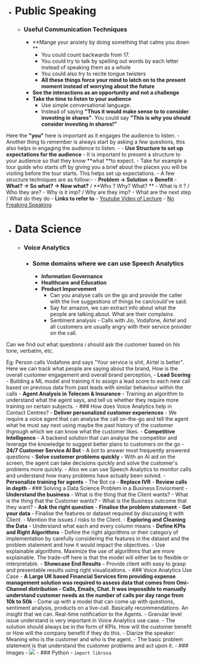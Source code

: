 - # Public Speaking
    - ### Useful Communication Techniques
        - **Mange your anxiety by doing something that calms you down **
            - You could count backwards from 17.
            - You could try to talk by spelling out words by each letter instead of speaking them as a whole
            - You could also try to recite tongue twisters
            - **All these things force your mind to latch on to the present moment instead of worrying about the future**
        - **See the interactions as an opportunity and not a challenge**
        - **Take the time to listen to your audience**
            - Use simple conversational language.
            - Instead of saying __"Thus it would make sense to to consider investing in shares"__. You could say __"This is why you should consider investing in shares!"__

Here the **"you"** here is important as it engages the audience to listen.
            - Another thing to remember is always start by asking a few questions, this also helps in engaging the audience to listen.
            - 
        - **Use Structure to set up expectations for the audience**
            - It is important to present a structure to your audience so that they know **what **to expect.
            - Take for example a tour guide who starts off by giving you a brief about the places you will be visiting before the tour starts. This helps set up expectations.
            - A few structure techniques are as follow:-
                - **Problem -> Solution -> Benefit**
                - **What? -> So what? -> Now what?** / **Who ? Why? What? **
                    - What is it ?   / Who they are?
                    - Why is it imp?     / Why are they imp?
                    - What are the next step  / What do they do
        - **Links to refer to**
            - [Youtube Video of Lecture](https://www.youtube.com/watch?v=HAnw168huqA)
            - [No Freaking Speaking](https://www.nofreakingspeaking.com/)
- # Data Science
    - ### Voice Analytics
        - ### Some domains where we can use Speech Analytics
            - **Information Governance**
            - **Healthcare and Education**
            - **Product Imporvement**
                - Can you analyse calls on the go and provide the caller with the live suggestions of things he can/could've said.
                - Say for amazon, we can extract info about what the people are talking about. What are their complains. 
                - Sentiment analysis - Calls with Jio, Vodafone, Airtel and all customers are usually angry with their service provider on the call.

Can we find out what questions i should ask the customer based on his tone, verbatim, etc.

Eg: Person calls Vodafone and says "Your service is shit, Airtel is better".
Here we can track what people are saying about the brand, How is the overall customer engagement and overall brand perception,
            - **Lead Scoring**
                - Building a ML model and training it to assign a lead score to each new call based on previous data from past leads with similar behaviour within the calls
            - **Agent Analysis in Telecom & Insurance**
                - Training an algorithm to understand what the agent says, and tell us whether they require more training on certain subjects.
        - ### How does Voice Analytics help in Contact Centres?
            - **Deliver personalized customer experiences**
                - We require a voice agent that can analyse the call on-the-go and tell the agent what he must say next using maybe the past history of the customer thgrough which we can know what the customer likes.
            - **Competitive Intelligence**
                - A backend solution that can analyse the competitor and leverage the knowledge to suggest better plans to customers on the go
            - **24/7 Customer Service AI Bot**
                - A bot to answer most frequently answered questions
            - **Solve customer problems quickly**
                - With an AI aid on the screen, the agent can take decisions quickly and solve the customer's problems more quickly.
                - Also we can use Speech Analytics to monitor calls and understand how many problems have actually been solved.
            - **Personalize training for agents**
                - The Bot ca
            - **Replace IVR**
            - **Review calls in depth**
        - ### Solving a Data Science Problem in a Business Enviorment
            - **Understand the business**
                - What is the thing that the Client wants? 
                - What is the thing that the Customer wants? 
                - What is the Business outcome that they want?
                - **__Ask the right question__**
                - **__Finalise the problem statement__**
            - **Get your data**
                - Finalise the features or dataset required by discussing it with Client.
                - Mention the issues / risks to the Client.
            - **Exploring and Cleaning the Data**
                - Understand what each and every column means
            - **Define KPIs and Right Algorithms**
                - Define the right algorithms or their category of implementation by carefully considering the features in the dataset and the problem statement and how it would impact the objectives.
                - Use explainable algorithms. Maximize the use of algorithms that are more explainable. The trade-off here is that the model will either be to flexible or interpretable. 
            - **Showcase End Results**
                - Provide client with easy to grasp and presentable results using right visualizations.
        - ### Voice Analytics Use Case
            - **A Large UK based Financial Services firm providing expense management solution was required to assess data that comes from Omi-Channel distribution - Calls, Emails, Chat. It was impossible to manually understand customer needs as the number of calls per day range from 10k to 50k**
                - Come up with a model that can come up with questions, sentiment analysis, products on a live-call. Basically recommendations. An insight that we can.
Real-time notification to the Agents.
                - Granular level issue understand is very important in Voice Analytics use case.
                - The solution should always be in the form of KPIs. How will the customer benefit or How will the company benefit if they do this. 
                - Diarize the speaker:  Meaning who is the customer and who is the agent.
                - The basic problem statement is that understand the customer problems and act upon it.
        - ### Images
            - ![](https://firebasestorage.googleapis.com/v0/b/firescript-577a2.appspot.com/o/imgs%2Fapp%2Freubence%2F1W5Q2YZrb0.png?alt=media&token=908e9356-2638-473f-b86c-108bf369785b)
        - ### Python
            - ```import librosa```
